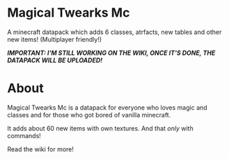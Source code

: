 # Magical Twearks Mc
A minecraft datapack which adds 6 classes, atrfacts, new tables and other new items! (Multiplayer friendly!)

***IMPORTANT: I'M STILL WORKING ON THE WIKI, ONCE IT'S DONE, THE DATAPACK WILL BE UPLOADED!***
# About
Magical Twearks Mc is a datapack for everyone who loves magic and classes and for those who got bored of vanilla minecraft.

It adds about 60 new items with own textures. 
And that *only* with commands!

Read the wiki for more!
